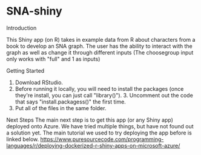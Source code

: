 # SNA-shiny
Introduction

This Shiny app (on R) takes in example data from R about characters from a book to develop an SNA graph. The user has the ability to interact with the graph as well as change it through different inputs (The choosegroup input only works with "full" and 1 as inputs)

Getting Started
1. Download RStudio.
2. Before running it locally, you will need to install the packages (once they're install, you can just call "library()"). 3. Uncomment out the code that says "install.packagess()" the first time.
4. Put all of the files in the same folder.

Next Steps
The main next step is to get this app (or any Shiny app) deployed onto Azure. We have tried multiple things, but have not found out a solution yet. The main tutorial we used to try deploying the app before is linked below. https://www.puresourcecode.com/programming-languages/r/deploying-dockerized-r-shiny-apps-on-microsoft-azure/ 
